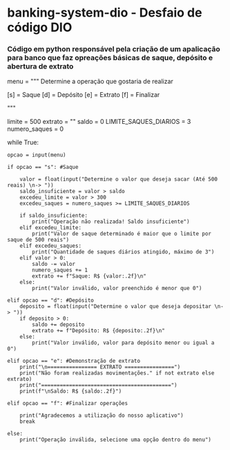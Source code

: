# banking-system-dio - Desfaio de código DIO

### Código em python responsável pela criação de um apalicação para banco que faz opreações básicas de saque, depósito e abertura de extrato

menu = """
Determine a operação que gostaria de realizar

[s] = Saque
[d] = Depósito
[e] = Extrato
[f] = Finalizar

"""

limite = 500
extrato = ""
saldo = 0
LIMITE_SAQUES_DIARIOS = 3
numero_saques = 0

while True:

    opcao = input(menu)
    
    if opcao == "s": #Saque

        valor = float(input("Determine o valor que deseja sacar (Até 500 reais) \n-> "))
        saldo_insuficiente = valor > saldo
        excedeu_limite = valor > 300
        excedeu_saques = numero_saques >= LIMITE_SAQUES_DIARIOS

        if saldo_insuficiente:
            print("Operação não realizada! Saldo insuficiente")
        elif excedeu_limite:
            print("Valor de saque determinado é maior que o limite por saque de 500 reais")
        elif excedeu_saques:
            print("Quantidade de saques diários atingido, máximo de 3")
        elif valor > 0:
            saldo -= valor
            numero_saques += 1
            extrato += f"Saque: R$ {valor:.2f}\n"
        else: 
            print("Valor inválido, valor preenchido é menor que 0")

    elif opcao == "d": #Depósito 
        deposito = float(input("Determine o valor que deseja depositar \n-> "))
        if deposito > 0:
            saldo += deposito
            extrato += f"Depósito: R$ {deposito:.2f}\n"
        else:
            print("Valor inválido, valor para depósito menor ou igual a 0")
        
    elif opcao == "e": #Demonstração de extrato
        print("\n================ EXTRATO ================")
        print("Não foram realizadas movimentações." if not extrato else extrato)
        print("==========================================")
        print(f"\nSaldo: R$ {saldo:.2f}")

    elif opcao == "f": #Finalizar operações

        print("Agradecemos a utilização do nosso aplicativo")
        break

    else:
        print("Operação inválida, selecione uma opção dentro do menu")
